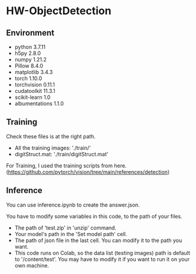 # HW-ObjectDetection
 
## Environment
- python 3.7.11
- h5py 2.8.0
- numpy 1.21.2
- Pillow 8.4.0
- matplotlib 3.4.3
- torch 1.10.0
- torchvision 0.11.1
- cudatoolkit 11.3.1
- scikit-learn 1.0
- albumentations 1.1.0

## Training

Check these files is at the right path.
- All the training images: './train/'
- digitStruct.mat: './train/digitStruct.mat'

For Training, I used the training scripts from here. (https://github.com/pytorch/vision/tree/main/references/detection)

## Inference

You can use inference.ipynb to create the answer.json.

You have to modify some variables in this code, to the path of your files.
- The path of 'test.zip' in 'unzip' command.
- Your model's path in the 'Set model path' cell.
- The path of json file in the last cell. You can modify it to the path you want.
- This code runs on Colab, so the data list (testing images) path is default to '/content/test'.  You may have to modify it if you want to run it on your own machine.
